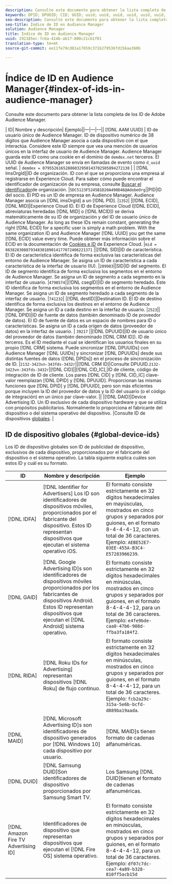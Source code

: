 ```yaml
---
description: Consulte este documento para obtener la lista completa de los ID de Adobe Audience Manager.
keywords: DPID; DPUUID; CID; UUID; uuid; uuid, uuid, uuid, uuid, uuid, uuid, uuid, uuuid, uuid, uuid, uuid, uuid, uuid, uuid, uuid, uuid, uuuuid
seo-description: Consulte este documento para obtener la lista completa de los ID de Adobe Audience Manager.
seo-title: Índice de ID en Audience Manager
solution: Audience Manager
title: Índice de ID en Audience Manager
uuid: 292185ec-7c6a-414b-ab17-800c21cb1f01
translation-type: tm+mt
source-git-commit: ee11fe79cd81a17659c371b279536fd156aa360b

---
```



# Índice de ID en Audience Manager{#index-of-ids-in-audience-manager}

Consulte este documento para obtener la lista completa de los ID de Adobe Audience Manager.

| ID| Nombre y descripción| Ejemplo||—|—|—|| [!DNL AAM UUID] | ID de usuario único de Audience Manager. ID de dispositivo numérico de 38 dígitos que Audience Manager asocia a cada dispositivo con el que interactúa. Considere este ID siempre que vea una mención de usuarios únicos en la interfaz de usuario de Audience Manager. Audience Manager guarda este ID como una cookie en el dominio de `demdex.net` terceros. El UUID de Audience Manager se envía en llamadas de evento como `d_uuid` señal. | `demdex = 07955261652886032950143702505894272138` |
| [!DNL ImsOrgId]|ID de organización. ID con el que se proporciona una empresa al registrarse en Experience Cloud. Para saber cómo puede encontrar el identificador de organización de su empresa, consulte [Buscar el identificador](https://docs.adobe.com/content/help/en/core-services/interface/manage-users-and-products/organizations.html#concept_EA8AEE5B02CF46ACBDAD6A8508646255)de organización. |`5DC5123F5245B1D20A490D46@AdobeOrg`||PID|ID del socio. El PID es un ID de empresa en Audience Manager. Audience Manager asocia un [!DNL imsOrgId] a un [!DNL PID]. |`1352`|
|[!DNL ECID], [!DNL MID]|Experience Cloud ID. El ID de Experience Cloud ([!DNL ECID], abreviaturas heredadas [!DNL MID] o [!DNL MCID]) se deriva matemáticamente de su ID de organización y del ID de usuario único de Audience Manager. As long as these IDs remain constant, generating the right [!DNL ECID] for a specific user is simply a math problem. With the same organization ID and Audience Manager [!DNL UUID] you get the same [!DNL ECID] value every time. Puede obtener más información sobre el ECID en la documentación de [Cookies e ID](https://docs.adobe.com/content/help/en/id-service/using/intro/cookies.html) de Experience Cloud. |`mid = 08382830887934830189014177072406221371` ||[!DNL SID]|ID de característica. El ID de característica identifica de forma exclusiva las características del entorno de Audience Manager. Se asigna un ID de característica a cada característica de la interfaz de usuario (IU). |`289983`||SID|ID del segmento. El ID de segmento identifica de forma exclusiva los segmentos en el entorno de Audience Manager. Se asigna un ID de segmento a cada segmento en la interfaz de usuario. |`4798574`||[!DNL csegID]|ID de segmento heredado. Este ID identifica de forma exclusiva los segmentos en el entorno de Audience Manager. Se asigna un ID de segmento heredado a cada segmento de la interfaz de usuario. |`741232`|
|[!DNL destID]|Destination ID. El ID de destino identifica de forma exclusiva los destinos en el entorno de Audience Manager. Se asigna un ID a cada destino en la interfaz de usuario. |`2523`||[!DNL DPID]|ID de fuente de datos (también denominado ID de proveedor de datos). El ID de fuente de datos es un espacio de nombres para ID o características. Se asigna un ID a cada origen de datos (proveedor de datos) en la interfaz de usuario. | `39217` ||[!DNL DPUUID]|ID de usuario único del proveedor de datos (también denominado [!DNL CRM ID]). ID de terceros. Es el ID mediante el cual se identifican los usuarios finales en su propio [!DNL CRM] sistema. Puede sincronizar [!DNL DPUUIDs] con Audience Manager [!DNL UUIDs] y sincronizar [!DNL DPUUIDs] desde sus distintas fuentes de datos ([!DNL DPIDs]) en el proceso de sincronización de ID. |`2132-3423vn-343fds-3432r`||[!DNL CRM ID]|Consulte DPUUID.`2132-3423vn-343fds-3432r`|[!DNL CID]||[!DNL CID_IC],|ID de cliente, código de integración de ID de cliente. Los pares [!DNL CID] y [!DNL CID_IC] clave-valor reemplazan [!DNL DPID] y [!DNL DPUUID]. Proporcionan las mismas funciones que [!DNL DPID] y [!DNL DPUUID], pero son más eficientes porque incluyen la ID del proveedor de datos y la ID del usuario (o el código de integración) en un único par clave-valor. ||
|[!DNL DAID]|Device Advertising ID. Un ID exclusivo de cada dispositivo hardware y que se utiliza con propósitos publicitarios. Normalmente lo proporciona el fabricante del dispositivo o del sistema operativo del dispositivo. |Consulte ID de dispositivos [globales](#global-device-ids). |

## ID de dispositivo globales {#global-device-ids}

Los ID de dispositivo globales son ID de publicidad de dispositivo, exclusivos de cada dispositivo, proporcionados por el fabricante del dispositivo o el sistema operativo. La tabla siguiente explica cuáles son estos ID y cuál es su formato.

| ID | Nombre y descripción | Ejemplo |
| ------------------------------------ | ------------------------------------------------------------------------------------------------------------------------------------------------------------------------------- | -------------------------------------------------------------------------------------------------------------------------------------------------------------------------------------------------------------------------- |
| [!DNL IDFA] | [!DNL Identifier for Advertisers] Los ID son identificadores de dispositivos móviles, proporcionados por el fabricante del dispositivo. Estos ID representan dispositivos que ejecutan el sistema operativo iOS. | El formato consiste estrictamente en 32 dígitos hexadecimales en mayúsculas, mostrados en cinco grupos y separados por guiones, en el formato 8-4-4-4-12, con un total de 36 caracteres. Ejemplo: `AEBE52E7-03EE-455A-B3C4-E57283966239`. |
| [!DNL GAID] | [!DNL Google Advertising ID]s son identificadores de dispositivos móviles proporcionados por los fabricantes de dispositivos Android. Estos ID representan dispositivos que ejecutan el [!DNL Android] sistema operativo. | El formato consiste estrictamente en 32 dígitos hexadecimales en minúsculas, mostrados en cinco grupos y separados por guiones, en el formato 8-4-4-4-12, para un total de 36 caracteres. Ejemplo: `e4fe9bde-caa0-47b6-908d-ffba3fa184f2`. |
| [!DNL RIDA] | [!DNL Roku IDs for Advertising] representan dispositivos [!DNL Roku] de flujo continuo. | El formato consiste estrictamente en 32 dígitos hexadecimales en minúsculas, mostrados en cinco grupos y separados por guiones, en el formato 8-4-4-4-12, para un total de 36 caracteres. Ejemplo: `fcb2a29c-315a-5e6b-bcfd-d889ba19aada`. |
| [!DNL MAID] | [!DNL Microsoft Advertising ID]s son identificadores de dispositivo generados por [!DNL Windows 10] cada dispositivo por usuario. | [!DNL MAID]s tienen formato de cadenas alfanuméricas. |
| [!DNL DUID] | [!DNL Samsung DUID]Son identificadores de dispositivo proporcionados por Samsung Smart TV. | Los Samsung [!DNL DUID]tienen el formato de cadenas alfanuméricas. |
| [!DNL Amazon Fire TV Advertising ID] | Identificadores de dispositivo que representan dispositivos que ejecutan el [!DNL Fire OS] sistema operativo. | El formato consiste estrictamente en 32 dígitos hexadecimales en minúsculas, mostrados en cinco grupos y separados por guiones, en el formato 8-4-4-4-12, para un total de 36 caracteres. Ejemplo: `df07c7dc-cea7-4a89-b328-810ff5acb15d` |
